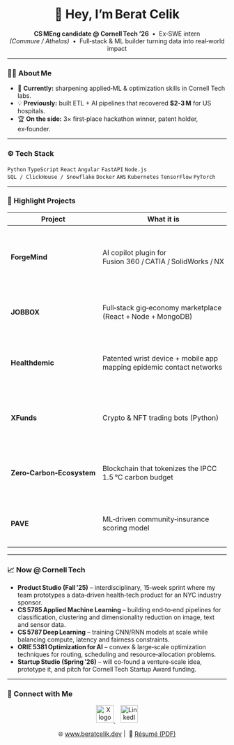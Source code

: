 <!-- README.md for github.com/beratcelik1 -->
<h1 align="center">👋 Hey, I’m Berat Celik</h1>

<p align="center">
  <b>CS MEng candidate @ Cornell Tech ’26</b> &nbsp;•&nbsp;
  Ex‑SWE intern <em>(Commure / Athelas)</em> &nbsp;•&nbsp;
  Full‑stack & ML builder turning data into real‑world impact
</p>

---

### 🧑‍💻 About Me
- 🔭 **Currently:** sharpening applied‑ML & optimization skills in Cornell Tech labs.  
- 💡 **Previously:** built ETL + AI pipelines that recovered **$2‑3 M** for US hospitals.  
- 🏆 **On the side:** 3× first‑place hackathon winner, patent holder, ex‑founder.

---

### ⚙️ Tech Stack
`Python` `TypeScript` `React` `Angular` `FastAPI` `Node.js`  
`SQL / ClickHouse / Snowflake` `Docker` `AWS` `Kubernetes` `TensorFlow` `PyTorch`

---

### 🚀 Highlight Projects
| Project | What it is | Impact / status |
|---------|------------|-----------------|
| **ForgeMind** | AI copilot plugin for Fusion 360 / CATIA / SolidWorks / NX | Flags out‑of‑spec features at design‑time → **‑25 % rework**, prevents 10+ assembly errors / release |
| **JOBBOX** | Full‑stack gig‑economy marketplace (React + Node + MongoDB) | MVP in 10 weeks; onboarded 20+ early users and signed pilot contracts |
| **Healthdemic** | Patented wrist device + mobile app mapping epidemic contact networks | Eigenvector / Katz centrality model pinpoints high‑risk locations in real time |
| **XFunds** | Crypto & NFT trading bots (Python) | Executed 2,500+ trades, yielding **38 % IRR** and enabling a mid‑five‑figure exit |
| **Zero‑Carbon‑Ecosystem** | Blockchain that tokenizes the IPCC 1.5 °C carbon budget | 1st‑place at BC Hacks; issues 400 B $ZCARB tokens to price CO₂ per transaction |
| **PAVE** | ML‑driven community‑insurance scoring model | BC Hacks finalist; estimates risk & premiums from telematics‑style inputs |

---

### 📈 Now @ Cornell Tech
- **Product Studio (Fall ’25)** – interdisciplinary, 15‑week sprint where my team prototypes a data‑driven health‑tech product for an NYC industry sponsor.
- **CS 5785 Applied Machine Learning** – building end‑to‑end pipelines for classification, clustering and dimensionality reduction on image, text and sensor data.
- **CS 5787 Deep Learning** – training CNN/RNN models at scale while balancing compute, latency and fairness constraints.
- **ORIE 5381 Optimization for AI** – convex & large‑scale optimization techniques for routing, scheduling and resource‑allocation problems.
- **Startup Studio (Spring ’26)** – will co‑found a venture‑scale idea, prototype it, and pitch for Cornell Tech Startup Award funding.

---
### 🤝 Connect with Me
<p align="center">
  <!-- X -->
  <a href="https://x.com/beratcelik0" title="X (formerly Twitter)">
    <img src="https://cdn.simpleicons.org/x/ffffff?height=40" height="40" alt="X logo"/>
  </a>
  &nbsp;&nbsp;
  <!-- LinkedIn -->
  <a href="https://www.linkedin.com/in/beratcelik1" title="LinkedIn">
    <img src="https://skillicons.dev/icons?i=linkedin" height="40" alt="LinkedIn icon"/>
  </a>
</p>

<p align="center">
  🌐 <a href="https://www.beratcelik.dev">www.beratcelik.dev</a> | 
  📄 <a href="https://www.beratcelik.dev/resume.pdf">Résumé (PDF)</a>
</p>
